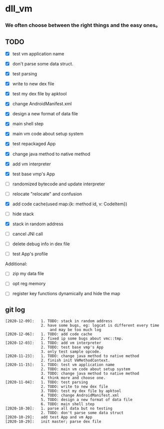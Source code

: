 # dll_vm

### We often choose between the right things and the easy ones。

## TODO
  + [x] test vm application name
  + [x] don't parse some data struct.
  + [x] test parsing
  + [x] write to new dex file
  + [x] test my dex file by apktool
  + [x] change AndroidManifest.xml
  + [x] design a new format of data file
  + [x] main shell step
  + [x] main vm code about setup system
  + [x] test repackaged App
  + [x] change java method to native method
  + [x] add vm interpreter
  + [x] test base vmp's App
  + [ ] randomized bytecode and update interpreter
  + [ ] relocate "relocate" and confusion
  + [x] add code cache(used map:{k: method id, v: CodeItem})
  + [ ] hide stack
  + [x] stack in random address
  + [ ] cancel JNI call
  + [ ] delete debug info in dex file
  + [ ] test App's profile
  
  
  Additional:
  + [ ] zip my data file
  + [ ] opt reg memory
  + [ ] register key functions dynamically and hide the map
  

## git log
    [2020-12-09]:   1. TODO: stack in random address
                    2. have some bugs, eg: logcat is different every time
                        and may be too much log
    [2020-12-06]:   1. TODO: add code cache
                    2. fixed ip some bugs about vmc::tmp.
    [2020-12-03]:   1. TODO: add vm interpreter
                    2. TODO: test base vmp's App
                    3. only test sample opcode.
    [2020-11-23]:   1. TODO: change java method to native method
                    2. finish init VmMethodContext.
    [2020-11-15]:   1. TODO: test vm application name
                    2. TODO: main vm code about setup system
                    3. TODO: change java method to native method
                    4. think more and choose one.
    [2020-11-04]:   1. TODO: test parsing
                    2. TODO: write to new dex file
                    3. TODO: test my dex file by apktool
                    4. TODO: change AndroidManifest.xml
                    5. TODO: design a new format of data file
                    6. TODO: main shell step
    [2020-10-30]:   1. parse all data but no testing 
                    2. TODO: don't parse some data struct
    [2020-10-29]:   add test App and vm App
    [2020-10-29]:   init master; parse dex file
